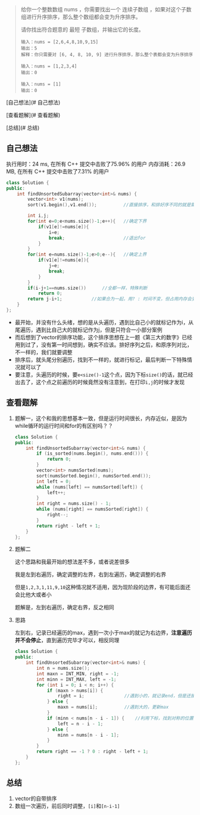> 给你一个整数数组 nums ，你需要找出一个 连续子数组 ，如果对这个子数组进行升序排序，那么整个数组都会变为升序排序。
>
> 请你找出符合题意的 最短 子数组，并输出它的长度。
>
> ```
> 输入：nums = [2,6,4,8,10,9,15]
> 输出：5
> 解释：你只需要对 [6, 4, 8, 10, 9] 进行升序排序，那么整个表都会变为升序排序
> ```
>
> ```
> 输入：nums = [1,2,3,4]
> 输出：0
> ```
>
> ```
> 输入：nums = [1]
> 输出：0
> ```

[自己想法](# 自己想法)

[查看题解](# 查看题解)

[总结](# 总结)

## 自己想法

执行用时：24 ms, 在所有 C++ 提交中击败了75.96% 的用户
内存消耗：26.9 MB, 在所有 C++ 提交中击败了7.31% 的用户

```c++
class Solution {
public:
    int findUnsortedSubarray(vector<int>& nums) {
        vector<int> v1(nums);
        sort(v1.begin(),v1.end());			//直接排序，和排好序不同的就是需要调整的

        int i,j;
        for(int e=0;e<nums.size()-1;e++){	//确定下界
            if(v1[e]!=nums[e]){
                i=e;
                break;						//退出for
            }
        }
        for(int e=nums.size()-1;e>0;e--){	//确定上界
            if(v1[e]!=nums[e]){
                j=e;
                break;
            }
        }
        if(i-j+1==nums.size())		//全都一样，特殊判断
            return 0;
        return j-i+1;			//如果合为一起，用? : 时间不变，但占用内存会变大
    }
};
```

- 最开始，并没有什么头绪，想的是从头遍历，遇到比自己小的就标记作为i，从尾遍历，遇到比自己大的就标记作为j，但是只符合一小部分案例
- 而后想到了vector的排序功能，这个排序思想在上一题《第三大的数字》已经用到过了，没有第一时间想到，确实不应该。排好序列之后，和原序列对比，不一样的，我们就要调整
- 排序后，就头尾分别遍历，找到不一样的，就进行标记，最后判断一下特殊情况就可以了
- 要注意，头遍历的时候，要`e<size()-1`这个点，因为下标`size()`的话，就已经出去了，这个点之前遍历的时候竟然没有注意到，在打印`i,j`的时候才发现



## 查看题解

1. 题解一，这个和我的思想基本一致，但是运行时间很长，内存近似，是因为while循环的运行时间和for的有区别吗？？

   ```c++
   class Solution {
   public:
       int findUnsortedSubarray(vector<int>& nums) {
           if (is_sorted(nums.begin(), nums.end())) {
               return 0;
           }
           vector<int> numsSorted(nums);
           sort(numsSorted.begin(), numsSorted.end());
           int left = 0;
           while (nums[left] == numsSorted[left]) {
               left++;
           }
           int right = nums.size() - 1;
           while (nums[right] == numsSorted[right]) {
               right--;
           }
           return right - left + 1;
       }
   };
   ```

2. 题解二

   这个思路和我最开始的想法差不多，或者说差很多

   我是左到右遍历，确定调整的左界，右到左遍历，确定调整的右界

   但是`1,2,3,1,11,9,10`这种情况就不适用，因为现阶段的边界，有可能后面还会比他大或者小

   题解是，左到右遍历，确定右界，反之相同

3. 思路

   左到右，记录已经遍历的max，遇到一次小于max的就记为右边界，**注意遍历并不会停止**，直到遍历完毕才可以，相反同理

   ```c++
   class Solution {
   public:
       int findUnsortedSubarray(vector<int>& nums) {
           int n = nums.size();
           int maxn = INT_MIN, right = -1;
           int minn = INT_MAX, left = -1;
           for (int i = 0; i < n; i++) {
               if (maxn > nums[i]) {
                   right = i;				//遇到小的，就记录end，但是还接着遍历
               } else {
                   maxn = nums[i];			//遇到大的，更新max
               }
               if (minn < nums[n - i - 1]) {	//利用下标，找到对称的位置，只一次遍历
                   left = n - i - 1;
               } else {
                   minn = nums[n - i - 1];
               }
           }
           return right == -1 ? 0 : right - left + 1;
       }
   };
   ```

## 总结

1. vector的自带排序
2. 数组一次遍历，前后同时调整，`[i]`和`[n-i-1]`